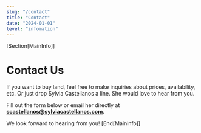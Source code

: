 ```yaml
---
slug: "/contact"
title: "Contact"
date: "2024-01-01"
level: "infomation"
---
```


[Section[MainInfo]]
# Contact Us

If you want to buy land, feel free to make inquiries about prices, availability, etc. Or just drop Sylvia Castellanos a line. She would love to hear from you.

Fill out the form below or email her directly at **scastellanos@sylviacastellanos.com**.

We look forward to hearing from you!
[End[Maininfo]]